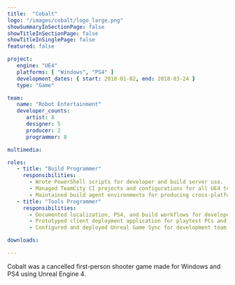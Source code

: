 ```yaml
---
title:  "Cobalt"
logo: "/images/cobalt/logo_large.png"
showSummaryInSectionPage: false
showTitleInSectionPage: false
showTitleInSinglePage: false
featured: false

project:
   engine: "UE4"
   platforms: [ "Windows", "PS4" ]
   development_dates: { start: 2018-01-02, end: 2018-03-24 }
   type: "Game"

team:
   name: "Robot Entertainment"
   developer_counts:
      artist: 8
      designer: 5
      producer: 2
      programmer: 8

multimedia:

roles:
   - title: "Build Programmer"
     responsibilities:
       - Wrote PowerShell scripts for developer and build server use.
       - Managed TeamCity CI projects and configurations for all UE4 teams.
       - Maintained build agent environments for producing cross-platform builds.
   - title: "Tools Programmer"
     responsibilities:
       - Documented localization, PS4, and build workflows for developers.
       - Prototyped client deployment application for playtest PCs and PS4s.
       - Configured and deployed Unreal Game Sync for development team.

downloads:

---
```


Cobalt was a cancelled first-person shooter game made for Windows and PS4 using Unreal Engine 4.
